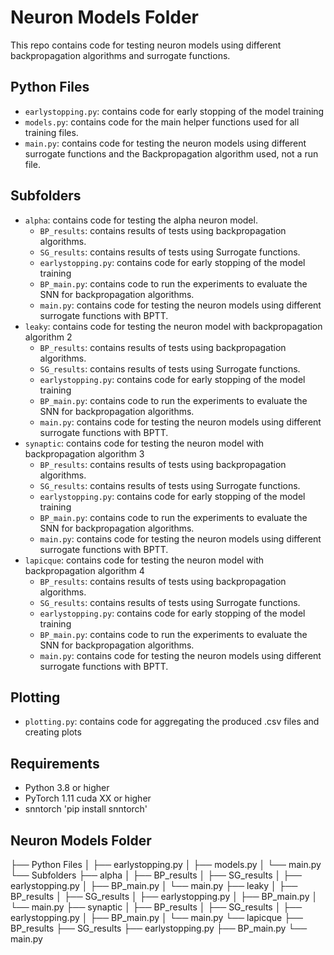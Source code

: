 # Neuron Models Folder

This repo contains code for testing neuron models using different backpropagation algorithms and surrogate functions.

## Python Files

- `earlystopping.py`: contains code for early stopping of the model training
- `models.py`: contains code for the main helper functions used for all training files.
- `main.py`: contains code for testing the neuron models using different surrogate functions and the Backpropagation algorithm used, not a run file.

## Subfolders

- `alpha`: contains code for testing the alpha neuron model.
  - `BP_results`: contains results of tests using backpropagation algorithms.
  - `SG_results`: contains results of tests using Surrogate functions.
  - `earlystopping.py`: contains code for early stopping of the model training
  - `BP_main.py`: contains code to run the experiments to evaluate the SNN for backpropagation algorithms.
  - `main.py`: contains code for testing the neuron models using different surrogate functions with BPTT.
- `leaky`: contains code for testing the neuron model with backpropagation algorithm 2
  - `BP_results`: contains results of tests using backpropagation algorithms.
  - `SG_results`: contains results of tests using Surrogate functions.
  - `earlystopping.py`: contains code for early stopping of the model training
  - `BP_main.py`: contains code to run the experiments to evaluate the SNN for backpropagation algorithms.
  - `main.py`: contains code for testing the neuron models using different surrogate functions with BPTT.
- `synaptic`: contains code for testing the neuron model with backpropagation algorithm 3
  - `BP_results`: contains results of tests using backpropagation algorithms.
  - `SG_results`: contains results of tests using Surrogate functions.
  - `earlystopping.py`: contains code for early stopping of the model training
  - `BP_main.py`: contains code to run the experiments to evaluate the SNN for backpropagation algorithms.
  - `main.py`: contains code for testing the neuron models using different surrogate functions with BPTT.
- `lapicque`: contains code for testing the neuron model with backpropagation algorithm 4
  - `BP_results`: contains results of tests using backpropagation algorithms.
  - `SG_results`: contains results of tests using Surrogate functions.
  - `earlystopping.py`: contains code for early stopping of the model training
  - `BP_main.py`: contains code to run the experiments to evaluate the SNN for backpropagation algorithms.
  - `main.py`: contains code for testing the neuron models using different surrogate functions with BPTT.

## Plotting

- `plotting.py`: contains code for aggregating the produced .csv files and creating plots

## Requirements

- Python 3.8 or higher
- PyTorch 1.11 cuda XX or higher
- snntorch 'pip install snntorch'

## Neuron Models Folder
├── Python Files
│   ├── earlystopping.py
│   ├── models.py
│   └── main.py
└── Subfolders
    ├── alpha
    │   ├── BP_results
    │   ├── SG_results
    │   ├── earlystopping.py
    │   ├── BP_main.py
    │   └── main.py
    ├── leaky
    │   ├── BP_results
    │   ├── SG_results
    │   ├── earlystopping.py
    │   ├── BP_main.py
    │   └── main.py
    ├── synaptic
    │   ├── BP_results
    │   ├── SG_results
    │   ├── earlystopping.py
    │   ├── BP_main.py
    │   └── main.py
    └── lapicque
        ├── BP_results
        ├── SG_results
        ├── earlystopping.py
        ├── BP_main.py
        └── main.py 
      

